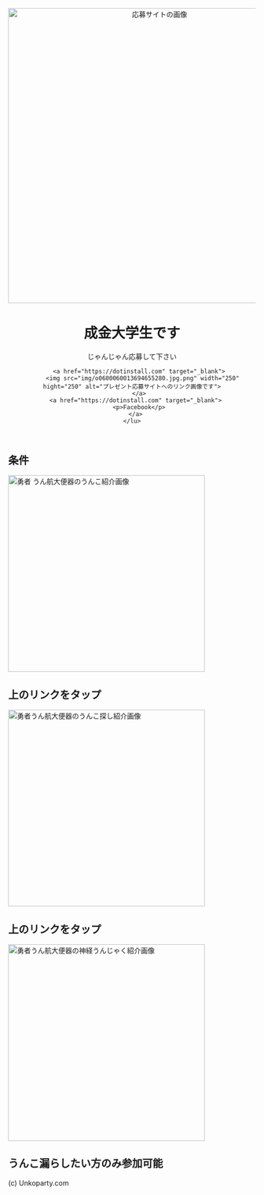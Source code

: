 <!DOCTYPE html>

<html lang="ja">

<head>
  <meta charset="utf-8">
  <title>プレゼント応募専用ページ</title>
  <link rel="icon" href="favicon.ico">
  <meta name="description" content="プレゼントキャンペーン専用サイト">
</head>

<body>
  <header>
    <img src="img/3144361_m.jpg.webp" width="600" hight="600" alt="応募サイトの画像">
    <h1>成金大学生です</h1>
    <p>じゃんじゃん応募して下さい</p>
    <lu>
      
        <a href="https://dotinstall.com" target="_blank">
          <img src="img/o0600060013694655280.jpg.png" width="250" hight="250" alt="プレゼント応募サイトへのリンク画像です">
        </a>
      <a href="https://dotinstall.com" target="_blank">
        <p>Facebook</p>
      </a>
    </lu>

</header>

<!--　作品紹介　-->
<section>
  <h1>条件</h1>
  <img src="img/work1.png" width="400" hight="260" alt="勇者 うん航大便器のうんこ紹介画像">
  <h2>上のリンクをタップ</h2>
  <p></p>

  <img src="img/work2.png" width="400" hight="260" alt="勇者うん航大便器のうんこ探し紹介画像">
  <h2>上のリンクをタップ</h2>
  <p></p>

  <img src="img/work3.png" width="400" hight="260" alt="勇者うん航大便器の神経うんじゃく紹介画像">
  <h2>うんこ漏らしたい方のみ参加可能</h2>
  <p></p>
</section>

<foter>
<p>(c) Unkoparty.com</p>
</foter>

</body>
</htnl>


